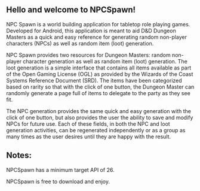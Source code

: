 ## Hello and welcome to NPCSpawn!
NPC Spawn is a world building application for tabletop role playing games. Developed for Android, this application is meant to aid D&D Dungeon Masters as a quick and easy reference for generating random non-player characters (NPCs) as well as random item (loot) generation. 

NPC Spawn provides two resources for Dungeon Masters: random non-player character generation as well as random item (loot) generation. The loot generation is a simple interface that contains all items available as part of the Open Gaming License (OGL) as provided by the Wizards of the Coast Systems Reference Document (SRD). The items have been categorized based on rarity so that with the click of one button, the Dungeon Master can randomly generate a page full of items to delegate to the party as they see fit. 

The NPC generation provides the same quick and easy generation with the click of one button, but also provides the user the ability to save and modify NPCs for future use. Each of these fields, in both the NPC and loot generation activities, can be regenerated independently or as a group as many times as the user desires until they are happy with the result.

## Notes:
NPCSpawn has a minimum target API of 26. 

NPCSpawn is free to download and enjoy. 
